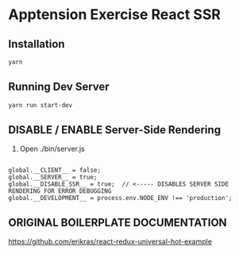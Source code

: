 # Apptension Exercise React SSR 


## Installation

```bash
yarn
```

## Running Dev Server

```bash
yarn run start-dev 
```


## DISABLE / ENABLE Server-Side Rendering

1. Open ./bin/server.js
```

global.__CLIENT__ = false;
global.__SERVER__ = true;
global.__DISABLE_SSR__ = true;  // <----- DISABLES SERVER SIDE RENDERING FOR ERROR DEBUGGING
global.__DEVELOPMENT__ = process.env.NODE_ENV !== 'production';

```


## ORIGINAL BOILERPLATE DOCUMENTATION

https://github.com/erikras/react-redux-universal-hot-example